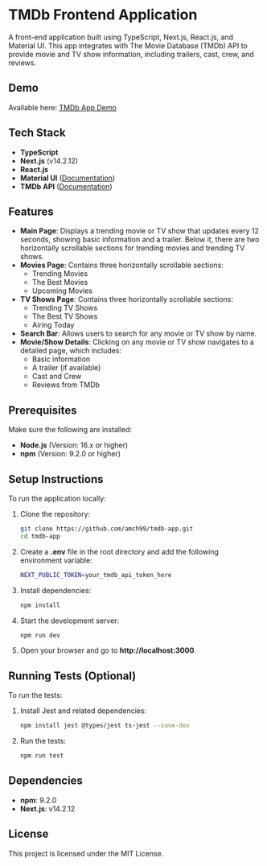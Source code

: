 # TMDb Frontend Application

A front-end application built using TypeScript, Next.js, React.js, and Material UI. This app integrates with The Movie Database (TMDb) API to provide movie and TV show information, including trailers, cast, crew, and reviews.

## Demo

Available here: [TMDb App Demo](https://amch99.github.io/tmdb-app/)

## Tech Stack

- **TypeScript**
- **Next.js** (v14.2.12)
- **React.js**
- **Material UI** ([Documentation](https://mui.com/material-ui/getting-started/))
- **TMDb API** ([Documentation](https://www.themoviedb.org/documentation/api))

## Features

- **Main Page**: Displays a trending movie or TV show that updates every 12 seconds, showing basic information and a trailer. Below it, there are two horizontally scrollable sections for trending movies and trending TV shows.
- **Movies Page**: Contains three horizontally scrollable sections:
  - Trending Movies
  - The Best Movies
  - Upcoming Movies
- **TV Shows Page**: Contains three horizontally scrollable sections:
  - Trending TV Shows
  - The Best TV Shows
  - Airing Today
- **Search Bar**: Allows users to search for any movie or TV show by name.
- **Movie/Show Details**: Clicking on any movie or TV show navigates to a detailed page, which includes:
  - Basic information
  - A trailer (if available)
  - Cast and Crew
  - Reviews from TMDb

## Prerequisites

Make sure the following are installed:

- **Node.js** (Version: 16.x or higher)
- **npm** (Version: 9.2.0 or higher)

## Setup Instructions

To run the application locally:

1. Clone the repository:
   ```bash
   git clone https://github.com/amch99/tmdb-app.git
   cd tmdb-app
   ```
2. Create a **.env** file in the root directory and add the following environment variable:
    ```bash
    NEXT_PUBLIC_TOKEN=your_tmdb_api_token_here
    ```
3. Install dependencies:
    ```bash
    npm install
    ```
4. Start the development server:
    ```bash
    npm run dev 
    ```
5. Open your browser and go to **http://localhost:3000**.

## Running Tests (Optional)

To run the tests:

1. Install Jest and related dependencies:
    ```bash
    npm install jest @types/jest ts-jest --save-dev
    ```
2. Run the tests:
    ```bash
    npm run test 
    ```

## Dependencies
- **npm**: 9.2.0
- **Next.js**: v14.2.12

## License
This project is licensed under the MIT License.
